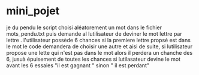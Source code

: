 # mini_pojet
 je du pendu 
le script choisi aléatorement un mot dans le fichier mots_pendu.txt 
puis demande al lutilisateur de deviner le mot lettre par lettre . l'utilisateur possède 6 chances 
si la premiere lettre propsé est dans le mot le code demandera de choisir une autre et aisi de suite,
 si lutilisateur propose une lette qui n'est pas dans le mot alors il perdera un chanche des 6, jusuà épuisement de toutes les chances 
si lutilasateur devine le mot avant les 6 essaies "il est gagnant " sinon " il est perdant"
